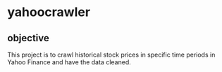# yahoocrawler

## objective

This project is to crawl historical stock prices in specific time periods in Yahoo Finance and have the data cleaned.
